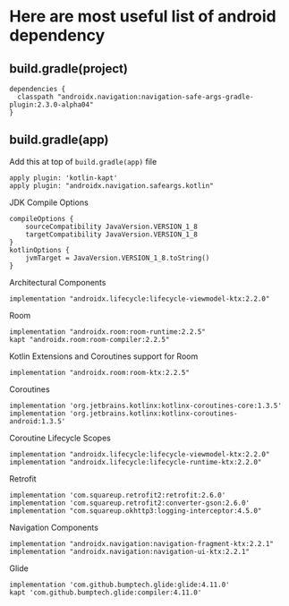# Here are most useful list of android dependency 

## build.gradle(project)
    
    dependencies {
      classpath "androidx.navigation:navigation-safe-args-gradle-plugin:2.3.0-alpha04"
    }

## build.gradle(app)

  Add this at top of `build.gradle(app)` file
   
    apply plugin: 'kotlin-kapt'
    apply plugin: "androidx.navigation.safeargs.kotlin"

   JDK Compile Options 
   
    compileOptions {
        sourceCompatibility JavaVersion.VERSION_1_8
        targetCompatibility JavaVersion.VERSION_1_8
    }
    kotlinOptions {
        jvmTarget = JavaVersion.VERSION_1_8.toString()
    }
    
    
   Architectural Components
   
    implementation "androidx.lifecycle:lifecycle-viewmodel-ktx:2.2.0"

   Room
   
    implementation "androidx.room:room-runtime:2.2.5"
    kapt "androidx.room:room-compiler:2.2.5"

   Kotlin Extensions and Coroutines support for Room
   
    implementation "androidx.room:room-ktx:2.2.5"

   Coroutines
   
    implementation 'org.jetbrains.kotlinx:kotlinx-coroutines-core:1.3.5'
    implementation 'org.jetbrains.kotlinx:kotlinx-coroutines-android:1.3.5'

   Coroutine Lifecycle Scopes
   
    implementation "androidx.lifecycle:lifecycle-viewmodel-ktx:2.2.0"
    implementation "androidx.lifecycle:lifecycle-runtime-ktx:2.2.0"

   Retrofit
   
    implementation 'com.squareup.retrofit2:retrofit:2.6.0'
    implementation 'com.squareup.retrofit2:converter-gson:2.6.0'
    implementation "com.squareup.okhttp3:logging-interceptor:4.5.0"

   Navigation Components
   
    implementation "androidx.navigation:navigation-fragment-ktx:2.2.1"
    implementation "androidx.navigation:navigation-ui-ktx:2.2.1"

   Glide
   
    implementation 'com.github.bumptech.glide:glide:4.11.0'
    kapt 'com.github.bumptech.glide:compiler:4.11.0'
